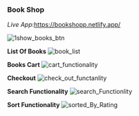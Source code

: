
### Book Shop

_Live App_:https://bookshopp.netlify.app/


![1show_books_btn](https://user-images.githubusercontent.com/41430322/105349151-4f527180-5c0f-11eb-944c-ff77f3f2e1a1.JPG)

**List Of Books**
![book_list](https://user-images.githubusercontent.com/41430322/105349170-55e0e900-5c0f-11eb-958c-20bcf630c804.JPG)

**Books Cart**
![cart_functionality](https://user-images.githubusercontent.com/41430322/105349267-77da6b80-5c0f-11eb-8d00-9b0c901ca1ab.JPG)

**Checkout**
![check_out_functanlity](https://user-images.githubusercontent.com/41430322/105349360-9b051b00-5c0f-11eb-8f38-a34402e674a5.JPG)

**Search Functionality**
![search_Functionlity](https://user-images.githubusercontent.com/41430322/105349373-9e98a200-5c0f-11eb-9c6b-c3929b6394aa.JPG)

**Sort Functionality**
![sorted_By_Rating](https://user-images.githubusercontent.com/41430322/105349387-a35d5600-5c0f-11eb-91fe-79135a1694d6.JPG)
